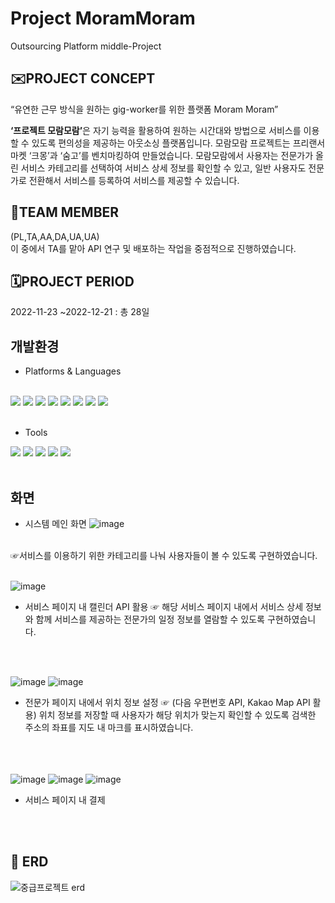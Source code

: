 # Project MoramMoram
Outsourcing Platform middle-Project
<br />
## ✉️PROJECT CONCEPT
“유연한 근무 방식을 원하는 gig-worker를 위한 플랫폼 Moram Moram”
<br />

<b>‘프로젝트 모람모람’</b>은 자기 능력을 활용하여 원하는 시간대와 방법으로 서비스를 이용할 수 있도록 편의성을 제공하는 아웃소싱 플랫폼입니다.
모람모람 프로젝트는 프리랜서 마켓 ‘크몽’과 ‘숨고’를 벤치마킹하여 만들었습니다. 
모람모람에서 사용자는 전문가가 올린 서비스 카테고리를 선택하여 서비스 상세 정보를 확인할 수 있고, 
일반 사용자도 전문가로 전환해서 서비스를 등록하여 서비스를 제공할 수 있습니다.
<br />
## 🧙TEAM MEMBER
(PL,TA,AA,DA,UA,UA) <br />
이 중에서 TA를 맡아 API 연구 및 배포하는 작업을 중점적으로 진행하였습니다.
<br />

## 🗓️PROJECT PERIOD
2022-11-23 ~2022-12-21 : 총 28일
<br />

## 개발환경
- Platforms & Languages
<br />
<div align="left">
  <img src="https://img.shields.io/badge/Java-007396?style=flat&logo=Java&logoColor=white" />
  <img src="https://img.shields.io/badge/HTML5-E34F26?style=flat&logo=HTML5&logoColor=white" />
  <img src="https://img.shields.io/badge/CSS3-1572B6?style=flat&logo=CSS3&logoColor=white" />
  <img src="https://img.shields.io/badge/Oracle SQL-F80000?style=flat&logo=Oracle&logoColor=white">
  <img src="https://img.shields.io/badge/JavaScript-F7DF1E?style=flat&logo=JavaScript&logoColor=white">
  <img src="https://img.shields.io/badge/Jquery-0769AD?style=flat&logo=Jquery&logoColor=white">  
  <img src="https://img.shields.io/badge/Bootstrap-7952B3?style=flat&logo=Bootstrap&logoColor=white">    
  <img src="https://img.shields.io/badge/Spring-6DB33F?style=flat&logo=Spring&logoColor=white">      
</div>
<br />

- Tools
<div align="left">
  <img src="https://img.shields.io/badge/Eclipse IDE-2C2255?style=flat&logo=Eclipse&logoColor=white" />
  <img src="https://img.shields.io/badge/apachetomcat-F8DC75?style=flat&logo=apachetomcat&logoColor=white" />
  <img src="https://img.shields.io/badge/json-000000?style=flat&logo=json&logoColor=white">  
  <img src="https://img.shields.io/badge/SVN-010101?style=flat&logo=SVN&logoColor=white" />
  <img src="https://img.shields.io/badge/ibatis-000000?style=flat&logo=ibatis&logoColor=white">  
</div>
<br />



## 화면
- 시스템 메인 화면
![image](https://user-images.githubusercontent.com/110898315/232966567-c797bafa-1be5-4279-ad19-daea6d6ef987.png)
<br />
☞서비스를 이용하기 위한 카테고리를 나눠 사용자들이 볼 수 있도록 구현하였습니다.
<br /><br />


![image](https://user-images.githubusercontent.com/110898315/232966695-8ed2f7df-af64-4ddc-9557-4e8919d925df.png)
<br />
- 서비스 페이지 내 캘린더 API 활용
☞ 해당 서비스 페이지 내에서 서비스 상세 정보와 함께 서비스를 제공하는 전문가의 일정 정보를 열람할 수 있도록 구현하였습니다.

<br /><br />


![image](https://user-images.githubusercontent.com/110898315/232966734-1167b301-3251-4198-b69d-45b99fe358ea.png)
![image](https://user-images.githubusercontent.com/110898315/232966780-913bfcb9-0fd2-422f-9ee1-25210ed3d5fc.png)
<br />
- 전문가 페이지 내에서 위치 정보 설정
☞ (다음 우편번호 API, Kakao Map API 활용)
위치 정보를 저장할 때 사용자가 해당 위치가 맞는지 확인할 수 있도록 검색한 주소의 좌표를 지도 내 마크를 표시하였습니다.
<br /><br />
<br /><br />


![image](https://user-images.githubusercontent.com/110898315/232966818-9e5ec9d4-cb1e-42fa-96aa-5f201b35c221.png)
![image](https://user-images.githubusercontent.com/110898315/232966829-73969453-854f-4562-885f-2d635882d597.png)
![image](https://user-images.githubusercontent.com/110898315/232966833-1d9b0424-eb79-456d-9159-4bd956eff609.png)
-  서비스 페이지 내 결제

<br /><br />

## 🧮 ERD
![중급프로젝트 erd](https://user-images.githubusercontent.com/110898315/232966496-a73a8647-2e2c-4fab-b7ff-a7ab10fa775e.png)
